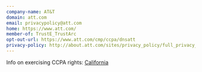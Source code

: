 ```yaml
---
company-name: AT&T
domain: att.com
email: privacypolicy@att.com
home: https://www.att.com/
member-of: TrustE_TrustArc
opt-out-url: https://www.att.com/cmp/ccpa/dnsatt
privacy-policy: http://about.att.com/sites/privacy_policy/full_privacy_policy
---
```


Info on exercising CCPA rights:  [California](https://about.att.com/csr/home/privacy/StateLawApproach/ccpa.html)

